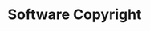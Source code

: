 ---
# An instance of the Tag Cloud widget.
# Docs: https://wowchemy.com/docs/page-builder/
widget: pages

# This file represents a page section.
headless: true

# Order that this section appears on the page.
weight: 125

title: Software Copyright
subtitle: ''

content:
  # Page type to display. E.g. post, talk, publication...
  page_type: copyright
  # Choose how many pages you would like to display (0 = all pages)
  count: 3
  # Filter on criteria
  filters:
    author: ""
    category: ""
    tag: ""
    exclude_featured: false
    exclude_future: false
    exclude_past: false
    publication_type: ""
  # Choose how many pages you would like to offset by
  offset: 0
  # Page order: descending (desc) or ascending (asc) date.
  order: desc

design:
  # Choose a view for the listings:
  #   1 = List
  #   2 = Compact
  #   3 = Card
  #   4 = Citation (publication only)
  view: 1

---